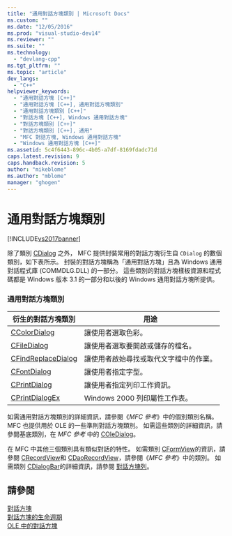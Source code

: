 ```yaml
---
title: "通用對話方塊類別 | Microsoft Docs"
ms.custom: ""
ms.date: "12/05/2016"
ms.prod: "visual-studio-dev14"
ms.reviewer: ""
ms.suite: ""
ms.technology: 
  - "devlang-cpp"
ms.tgt_pltfrm: ""
ms.topic: "article"
dev_langs: 
  - "C++"
helpviewer_keywords: 
  - "通用對話方塊 [C++]"
  - "通用對話方塊 [C++], 通用對話方塊類別"
  - "通用對話方塊類別 [C++]"
  - "對話方塊 [C++], Windows 通用對話方塊"
  - "對話方塊類別 [C++]"
  - "對話方塊類別 [C++], 通用"
  - "MFC 對話方塊, Windows 通用對話方塊"
  - "Windows 通用對話方塊 [C++]"
ms.assetid: 5c4f6443-896c-4b05-a7df-8169fdadc71d
caps.latest.revision: 9
caps.handback.revision: 5
author: "mikeblome"
ms.author: "mblome"
manager: "ghogen"
---
```

# 通用對話方塊類別
[!INCLUDE[vs2017banner](../assembler/inline/includes/vs2017banner.md)]

除了類別 [CDialog](../mfc/reference/cdialog-class.md) 之外， MFC 提供封裝常用的對話方塊衍生自 `CDialog` 的數個類別，如下表所示。  封裝的對話方塊稱為「通用對話方塊」且為 Windows 通用對話程式庫 \(COMMDLG.DLL\) 的一部分。  這些類別的對話方塊樣板資源和程式碼都是 Windows 版本 3.1 的一部分和以後的 Windows 通用對話方塊所提供。  
  
### 通用對話方塊類別  
  
|衍生的對話方塊類別|用途|  
|---------------|--------|  
|[CColorDialog](../mfc/reference/ccolordialog-class.md)|讓使用者選取色彩。|  
|[CFileDialog](../mfc/reference/cfiledialog-class.md)|讓使用者選取要開啟或儲存的檔名。|  
|[CFindReplaceDialog](../mfc/reference/cfindreplacedialog-class.md)|讓使用者啟始尋找或取代文字檔中的作業。|  
|[CFontDialog](../mfc/reference/cfontdialog-class.md)|讓使用者指定字型。|  
|[CPrintDialog](../mfc/reference/cprintdialog-class.md)|讓使用者指定列印工作資訊。|  
|[CPrintDialogEx](../mfc/reference/cprintdialogex-class.md)|Windows 2000 列印屬性工作表。|  
  
 如需通用對話方塊類別的詳細資訊，請參閱《*MFC 參考*》中的個別類別名稱。  MFC 也提供用於 OLE 的一些準則對話方塊類別。  如需這些類別的詳細資訊，請參閱基底類別，在 *MFC 參考* 中的 [COleDialog](../mfc/reference/coledialog-class.md)。  
  
 在 MFC 中其他三個類別具有類似對話的特性。  如需類別 [CFormView](../mfc/reference/cformview-class.md)的資訊，請參閱 [CRecordView](../mfc/reference/crecordview-class.md)和 [CDaoRecordView](../mfc/reference/cdaorecordview-class.md)，請參閱《*MFC 參考*》中的類別。  如需類別 [CDialogBar](../mfc/reference/cdialogbar-class.md)的詳細資訊，請參閱 [對話方塊列](../mfc/dialog-bars.md)。  
  
## 請參閱  
 [對話方塊](../mfc/dialog-boxes.md)   
 [對話方塊的生命週期](../mfc/life-cycle-of-a-dialog-box.md)   
 [OLE 中的對話方塊](../mfc/dialog-boxes-in-ole.md)